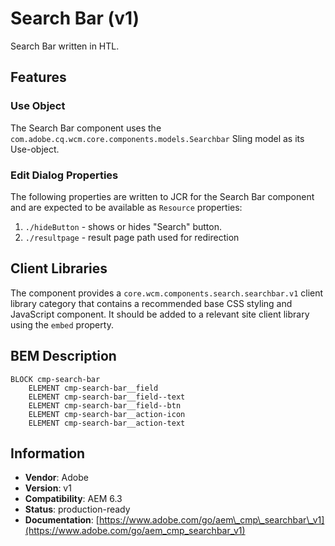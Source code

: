 <!--
Copyright 2019 Adobe Systems Incorporated

Licensed under the Apache License, Version 2.0 (the "License");
you may not use this file except in compliance with the License.
You may obtain a copy of the License at

    http://www.apache.org/licenses/LICENSE-2.0

Unless required by applicable law or agreed to in writing, software
distributed under the License is distributed on an "AS IS" BASIS,
WITHOUT WARRANTIES OR CONDITIONS OF ANY KIND, either express or implied.
See the License for the specific language governing permissions and
limitations under the License.
-->
Search Bar (v1)
====
Search Bar written in HTL.

## Features

### Use Object
The Search Bar component uses the `com.adobe.cq.wcm.core.components.models.Searchbar` Sling model as its Use-object.

### Edit Dialog Properties
The following properties are written to JCR for the Search Bar component and are expected to be available as `Resource` properties:

1. `./hideButton` - shows or hides "Search" button.
2. `./resultpage` - result page path used for redirection

## Client Libraries
The component provides a `core.wcm.components.search.searchbar.v1` client library category that contains a recommended base
CSS styling and JavaScript component. It should be added to a relevant site client library using the `embed` property.

## BEM Description
```
BLOCK cmp-search-bar
    ELEMENT cmp-search-bar__field
    ELEMENT cmp-search-bar__field--text
    ELEMENT cmp-search-bar__field--btn
    ELEMENT cmp-search-bar__action-icon
    ELEMENT cmp-search-bar__action-text
```

## Information
* **Vendor**: Adobe
* **Version**: v1
* **Compatibility**: AEM 6.3
* **Status**: production-ready
* **Documentation**: [https://www.adobe.com/go/aem\_cmp\_searchbar\_v1](https://www.adobe.com/go/aem_cmp_searchbar_v1)

